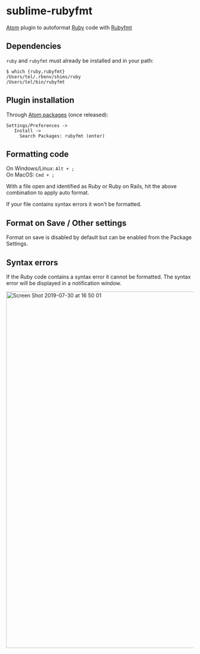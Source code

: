 # sublime-rubyfmt
[Atom](https://atom.io/) plugin to autoformat [Ruby](https://www.ruby-lang.org/en/) code with [Rubyfmt](https://github.com/samphippen/rubyfmt)

## Dependencies
`ruby` and `rubyfmt` must already be installed and in your path:

```shell
$ which {ruby,rubyfmt}
/Users/tel/.rbenv/shims/ruby
/Users/tel/bin/rubyfmt
```


## Plugin installation

Through [Atom packages](https://atom.io/packages) (once released):
```
Settings/Preferences ->
   Install ->
     Search Packages: rubyfmt (enter)
```

## Formatting code

On Windows/Linux: `Alt + ;`  
On MacOS: `Cmd + ;`

With a file open and identified as Ruby or Ruby on Rails, hit the above combination to apply auto format.

If your file contains syntax errors it won't be formatted.

## Format on Save / Other settings

Format on save is disabled by default but can be enabled from the Package Settings.

## Syntax errors

If the Ruby code contains a syntax error it cannot be formatted. The syntax error will be displayed in a notification window. 

<img width="957" alt="Screen Shot 2019-07-30 at 16 50 01" src="https://user-images.githubusercontent.com/13226/62164251-153e3300-b2ea-11e9-972d-c76e9de21fb2.png">
